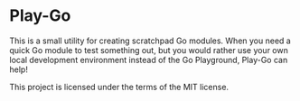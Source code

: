 # Play-Go

This is a small utility for creating scratchpad Go modules. When you need 
a quick Go module to test something out, but you would rather use your own 
local development environment instead of the Go Playground, Play-Go can help!

This project is licensed under the terms of the MIT license.
